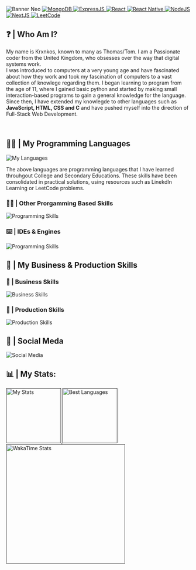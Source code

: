 ![Banner Neo](https://github.com/Krxnkos/Krxnkos/assets/145370011/1b471572-c23e-48d4-bb83-07d5a06eea36)
<a href>
  <img alt="MongoDB" src="https://img.shields.io/badge/MongoDB-%234ea94b.svg?style=for-the-badge&logo=mongodb&logoColor=white"/>
  <img alt="ExpressJS" src="https://img.shields.io/badge/express.js-%23404d59.svg?style=for-the-badge&logo=express&logoColor=%2361DAFB"/>
  <img alt="React" src="https://img.shields.io/badge/react-%2320232a.svg?style=for-the-badge&logo=react&logoColor=%2361DAFB"/>
  <img alt="React Native" src="https://img.shields.io/badge/react_native-%2320232a.svg?style=for-the-badge&logo=react&logoColor=%2361DAFB"/>
  <img alt="NodeJS" src="https://img.shields.io/badge/node.js-6DA55F?style=for-the-badge&logo=node.js&logoColor=white"/>
  <img alt="NextJS" src="https://img.shields.io/badge/Next-black?style=for-the-badge&logo=next.js&logoColor=white"/>
  <img alt="LeetCode" src="https://img.shields.io/badge/-LeetCode-FFA116?style=for-the-badge&logo=LeetCode&logoColor=black"/>
</a>
<h2>❓ | Who Am I?</h2>
<p>
  My name is Krxnkos, known to many as Thomas/Tom. I am a Passionate coder from the United Kingdom, who obsesses over the way that digital systems work. <br>
  I was introduced to computers at a very young age and have fascinated about how they work and took my fascination of computers to a vast collection of knowlege regarding them. 
  I began learning to program from the age of 11, where I gained basic python and started by making small interaction-based programs to gain a general knowledge for the language. <br>
  Since then, I have extended my knowlegde to other languages such as <strong>JavaScript, HTML, CSS and C</strong> and have pushed myself into the direction of Full-Stack Web Development.
</p>
<br>

<h2>👨‍💻 | My Programming Languages</h2>
<img alt="My Languages" src="https://skillicons.dev/icons?i=c,css,html,js,react,py,tailwind"/>
<p>The above languages are programming languages that I have learned throuhgout College and Secondary Educations. These skills have been consolidated in practical solutions, using resources such as LinekdIn Learning or LeetCode problems.<br>
</p>
<h3>👨‍💻 | Other Prorgamming Based Skills</h3>
<img alt="Programming Skills" src="https://skillicons.dev/icons?i=docker,express,git,mongodb"/>

<h3>⌨️ | IDEs & Engines</h3>
<img alt="Programming Skills" src="https://skillicons.dev/icons?i=vscode,visualstudio,replit,pycharm,robloxstudio"/>
<br>

<h2>💼 | My Business & Production Skills</h2>
<h3>🤵 | Business Skills</h3>
<img alt="Business Skills" src="https://skillicons.dev/icons?i=github,notion,windows,linux"/>

<h3>🎨 | Production Skills</h3>
<img alt="Production Skills" src="https://skillicons.dev/icons?i=figma,wordpress,photoshop"/>

<h2>📸 | Social Meda</h2>
<img alt="Social Media" src="https://skillicons.dev/icons?i=instagram,linkedin,discord"/>
<h2>📊 | My Stats:</h2>
<a href="">
  <img height=150 alt="My Stats" src="https://github-readme-stats.vercel.app/api?username=Krxnkos&theme=github_dark_dimmed&show_icons=true&rank_icon=github"/>
</a>
<a href="">
  <img height=150 alt="Best Languages" src="https://github-readme-stats.vercel.app/api/top-langs/?username=Krxnkos&theme=github_dark_dimmed&layout=compact"/>
</a>
<br>
<a href="">
  <img height=325 alt="WakaTime Stats" src="https://github-readme-stats.vercel.app/api/wakatime?username=@Krxnkos&theme=github_dark_dimmed&layout=compact"/>
</a>
